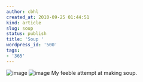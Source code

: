 ```yaml
---
author: cbhl
created_at: 2010-09-25 01:44:51
kind: article
slug: soup
status: publish
title: 'Soup '
wordpress_id: '500'
tags:
- '365'
---
```


![image](http://blog.azuresky.ca/blog/wp-content/uploads/2010/09/wpid-IMG_20100924_174657.jpg)
![image](http://blog.azuresky.ca/blog/wp-content/uploads/2010/09/wpid-IMG_20100924_180320.jpg)
My feeble attempt at making soup.
